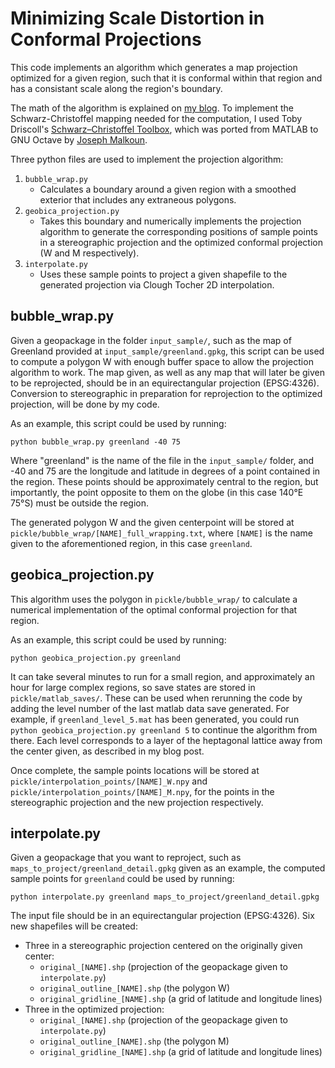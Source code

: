 # Minimizing Scale Distortion in Conformal Projections
This code implements an algorithm which generates a map projection optimized for a given region, such that it is conformal within that region and has a consistant scale along the region's boundary.

The math of the algorithm is explained on [my blog](https://www.geobica.com/bl/mdc/). To implement the Schwarz-Christoffel mapping needed for the computation, I used Toby Driscoll's [Schwarz–Christoffel Toolbox](https://tobydriscoll.net/project/sc-toolbox/), which was ported from MATLAB to GNU Octave by [Joseph Malkoun](https://github.com/joemalk/sc_toolbox_octave).
 
Three python files are used to implement the projection algorithm:
1. `bubble_wrap.py`
	- Calculates a boundary around a given region with a smoothed exterior that includes any extraneous polygons.
2. `geobica_projection.py`
	- Takes this boundary and numerically implements the projection algorithm to generate the corresponding positions of sample points in a stereographic projection and the optimized conformal projection (W and M respectively).
3. `interpolate.py`
	- Uses these sample points to project a given shapefile to the generated projection via Clough Tocher 2D interpolation.

## bubble_wrap.py

Given a geopackage in the folder `input_sample/`, such as the map of Greenland provided at `input_sample/greenland.gpkg`, this script can be used to compute a polygon W with enough buffer space to allow the projection algorithm to work. The map given, as well as any map that will later be given to be reprojected, should be in an equirectangular projection (EPSG:4326). Conversion to stereographic in preparation for reprojection to the optimized projection, will be done by my code.

As an example, this script could be used by running:
```
python bubble_wrap.py greenland -40 75
```
Where "greenland" is the name of the file in the `input_sample/` folder, and -40 and 75 are the longitude and latitude in degrees of a point contained in the region. These points should be approximately central to the region, but importantly, the point opposite to them on the globe (in this case 140°E 75°S) must be outside the region.

The generated polygon W and the given centerpoint will be stored at `pickle/bubble_wrap/[NAME]_full_wrapping.txt`, where `[NAME]` is the name given to the aforementioned region, in this case `greenland`.

## geobica_projection.py

This algorithm uses the polygon in `pickle/bubble_wrap/` to calculate a numerical implementation of the optimal conformal projection for that region.

As an example, this script could be used by running:
```
python geobica_projection.py greenland
```
It can take several minutes to run for a small region, and approximately an hour for large complex regions, so save states are stored in `pickle/matlab_saves/`. These can be used when rerunning the code by adding the level number of the last matlab data save generated. For example, if `greenland_level_5.mat` has been generated, you could run `python geobica_projection.py greenland 5` to continue the algorithm from there. Each level corresponds to a layer of the heptagonal lattice away from the center given, as described in my blog post.

Once complete, the sample points locations will be stored at `pickle/interpolation_points/[NAME]_W.npy` and `pickle/interpolation_points/[NAME]_M.npy`, for the points in the stereographic projection and the new projection respectively.

## interpolate.py

Given a geopackage that you want to reproject, such as `maps_to_project/greenland_detail.gpkg` given as an example, the computed sample points for `greenland` could be used by running:
```
python interpolate.py greenland maps_to_project/greenland_detail.gpkg
```
The input file should be in an equirectangular projection (EPSG:4326). Six new shapefiles will be created:
+ Three in a stereographic projection centered on the originally given center:
	- `original_[NAME].shp` (projection of the geopackage given to `interpolate.py`)
	- `original_outline_[NAME].shp` (the polygon W)
	- `original_gridline_[NAME].shp` (a grid of latitude and longitude lines)
+ Three in the optimized projection:
	- `original_[NAME].shp` (projection of the geopackage given to `interpolate.py`)
	- `original_outline_[NAME].shp` (the polygon M)
	- `original_gridline_[NAME].shp` (a grid of latitude and longitude lines)